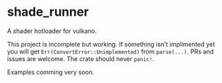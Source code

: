 # shade_runner
A shader hotloader for vulkano.

This project is incomplete but working.
If something isn't implimented yet you will get `Err(ConvertError::Unimplemented)` from `parse(...)`.
PRs and issues are welcome. The crate should never `panic!`.

Examples comming very soon.
